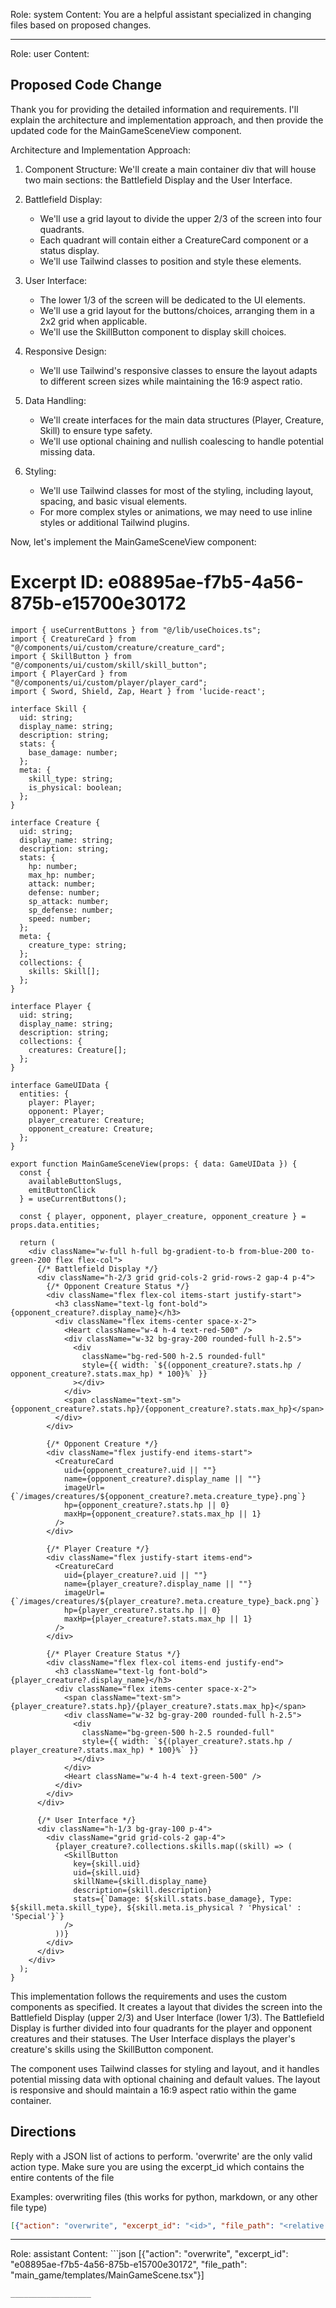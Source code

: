 Role: system
Content: You are a helpful assistant specialized in changing files based on proposed changes.
__________________
Role: user
Content: 
## Proposed Code Change
Thank you for providing the detailed information and requirements. I'll explain the architecture and implementation approach, and then provide the updated code for the MainGameSceneView component.

Architecture and Implementation Approach:

1. Component Structure:
   We'll create a main container div that will house two main sections: the Battlefield Display and the User Interface.

2. Battlefield Display:
   - We'll use a grid layout to divide the upper 2/3 of the screen into four quadrants.
   - Each quadrant will contain either a CreatureCard component or a status display.
   - We'll use Tailwind classes to position and style these elements.

3. User Interface:
   - The lower 1/3 of the screen will be dedicated to the UI elements.
   - We'll use a grid layout for the buttons/choices, arranging them in a 2x2 grid when applicable.
   - We'll use the SkillButton component to display skill choices.

4. Responsive Design:
   - We'll use Tailwind's responsive classes to ensure the layout adapts to different screen sizes while maintaining the 16:9 aspect ratio.

5. Data Handling:
   - We'll create interfaces for the main data structures (Player, Creature, Skill) to ensure type safety.
   - We'll use optional chaining and nullish coalescing to handle potential missing data.

6. Styling:
   - We'll use Tailwind classes for most of the styling, including layout, spacing, and basic visual elements.
   - For more complex styles or animations, we may need to use inline styles or additional Tailwind plugins.

Now, let's implement the MainGameSceneView component:

# Excerpt ID: e08895ae-f7b5-4a56-875b-e15700e30172
```tsx main_game/templates/MainGameScene.tsx
import { useCurrentButtons } from "@/lib/useChoices.ts";
import { CreatureCard } from "@/components/ui/custom/creature/creature_card";
import { SkillButton } from "@/components/ui/custom/skill/skill_button";
import { PlayerCard } from "@/components/ui/custom/player/player_card";
import { Sword, Shield, Zap, Heart } from 'lucide-react';

interface Skill {
  uid: string;
  display_name: string;
  description: string;
  stats: {
    base_damage: number;
  };
  meta: {
    skill_type: string;
    is_physical: boolean;
  };
}

interface Creature {
  uid: string;
  display_name: string;
  description: string;
  stats: {
    hp: number;
    max_hp: number;
    attack: number;
    defense: number;
    sp_attack: number;
    sp_defense: number;
    speed: number;
  };
  meta: {
    creature_type: string;
  };
  collections: {
    skills: Skill[];
  };
}

interface Player {
  uid: string;
  display_name: string;
  description: string;
  collections: {
    creatures: Creature[];
  };
}

interface GameUIData {
  entities: {
    player: Player;
    opponent: Player;
    player_creature: Creature;
    opponent_creature: Creature;
  };
}

export function MainGameSceneView(props: { data: GameUIData }) {
  const {
    availableButtonSlugs,
    emitButtonClick
  } = useCurrentButtons();

  const { player, opponent, player_creature, opponent_creature } = props.data.entities;

  return (
    <div className="w-full h-full bg-gradient-to-b from-blue-200 to-green-200 flex flex-col">
      {/* Battlefield Display */}
      <div className="h-2/3 grid grid-cols-2 grid-rows-2 gap-4 p-4">
        {/* Opponent Creature Status */}
        <div className="flex flex-col items-start justify-start">
          <h3 className="text-lg font-bold">{opponent_creature?.display_name}</h3>
          <div className="flex items-center space-x-2">
            <Heart className="w-4 h-4 text-red-500" />
            <div className="w-32 bg-gray-200 rounded-full h-2.5">
              <div
                className="bg-red-500 h-2.5 rounded-full"
                style={{ width: `${(opponent_creature?.stats.hp / opponent_creature?.stats.max_hp) * 100}%` }}
              ></div>
            </div>
            <span className="text-sm">{opponent_creature?.stats.hp}/{opponent_creature?.stats.max_hp}</span>
          </div>
        </div>

        {/* Opponent Creature */}
        <div className="flex justify-end items-start">
          <CreatureCard
            uid={opponent_creature?.uid || ""}
            name={opponent_creature?.display_name || ""}
            imageUrl={`/images/creatures/${opponent_creature?.meta.creature_type}.png`}
            hp={opponent_creature?.stats.hp || 0}
            maxHp={opponent_creature?.stats.max_hp || 1}
          />
        </div>

        {/* Player Creature */}
        <div className="flex justify-start items-end">
          <CreatureCard
            uid={player_creature?.uid || ""}
            name={player_creature?.display_name || ""}
            imageUrl={`/images/creatures/${player_creature?.meta.creature_type}_back.png`}
            hp={player_creature?.stats.hp || 0}
            maxHp={player_creature?.stats.max_hp || 1}
          />
        </div>

        {/* Player Creature Status */}
        <div className="flex flex-col items-end justify-end">
          <h3 className="text-lg font-bold">{player_creature?.display_name}</h3>
          <div className="flex items-center space-x-2">
            <span className="text-sm">{player_creature?.stats.hp}/{player_creature?.stats.max_hp}</span>
            <div className="w-32 bg-gray-200 rounded-full h-2.5">
              <div
                className="bg-green-500 h-2.5 rounded-full"
                style={{ width: `${(player_creature?.stats.hp / player_creature?.stats.max_hp) * 100}%` }}
              ></div>
            </div>
            <Heart className="w-4 h-4 text-green-500" />
          </div>
        </div>
      </div>

      {/* User Interface */}
      <div className="h-1/3 bg-gray-100 p-4">
        <div className="grid grid-cols-2 gap-4">
          {player_creature?.collections.skills.map((skill) => (
            <SkillButton
              key={skill.uid}
              uid={skill.uid}
              skillName={skill.display_name}
              description={skill.description}
              stats={`Damage: ${skill.stats.base_damage}, Type: ${skill.meta.skill_type}, ${skill.meta.is_physical ? 'Physical' : 'Special'}`}
            />
          ))}
        </div>
      </div>
    </div>
  );
}
```

This implementation follows the requirements and uses the custom components as specified. It creates a layout that divides the screen into the Battlefield Display (upper 2/3) and User Interface (lower 1/3). The Battlefield Display is further divided into four quadrants for the player and opponent creatures and their statuses. The User Interface displays the player's creature's skills using the SkillButton component.

The component uses Tailwind classes for styling and layout, and it handles potential missing data with optional chaining and default values. The layout is responsive and should maintain a 16:9 aspect ratio within the game container.

## Directions
Reply with a JSON list of actions to perform. 'overwrite' are the only valid action type. 
Make sure you are using the excerpt_id which contains the entire contents of the file

Examples:
overwriting files (this works for python, markdown, or any other file type)
```json output_example1
[{"action": "overwrite", "excerpt_id": "<id>", "file_path": "<relative file path>"}]
```

__________________
Role: assistant
Content: ```json
[{"action": "overwrite", "excerpt_id": "e08895ae-f7b5-4a56-875b-e15700e30172", "file_path": "main_game/templates/MainGameScene.tsx"}]
```
__________________
